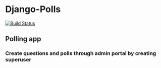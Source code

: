 # Django-Polls
[![Build Status](https://travis-ci.com/darkshredder/Django-Polls.svg?branch=master)](https://travis-ci.com/darkshredder/Django-Polls)
## Polling app
### Create questions and polls through admin portal by creating superuser
